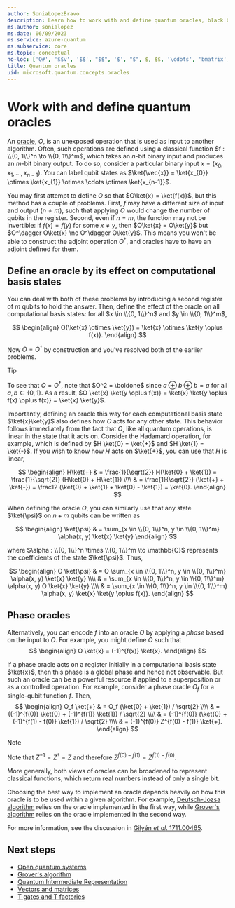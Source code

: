 ```yaml
---
author: SoniaLopezBravo
description: Learn how to work with and define quantum oracles, black box operations that are used as input to another algorithm.
ms.author: sonialopez
ms.date: 06/09/2023
ms.service: azure-quantum
ms.subservice: core
ms.topic: conceptual
no-loc: ['Q#', '$$v', '$$', "$$", '$', "$", $, $$, '\cdots', 'bmatrix', '\ddots', '\equiv', '\sum', '\begin', '\end', '\sqrt', '\otimes', '{', '}', '\text', '\phi', '\kappa', '\psi', '\alpha', '\beta', '\gamma', '\delta', '\omega', '\bra', '\ket', '\boldone', '\\\\', '\\', '=', '\frac', '\text', '\mapsto', '\dagger', '\to', '\begin{cases}', '\end{cases}', '\operatorname', '\braket', '\id', '\expect', '\defeq', '\variance', '\dd', '&', '\begin{align}', '\end{align}', '\Lambda', '\lambda', '\Omega', '\mathrm', '\left', '\right', '\qquad', '\times', '\big', '\langle', '\rangle', '\bigg', '\Big', '|', '\mathbb', '\vec', '\in', '\texttt', '\ne', '<', '>', '\leq', '\geq', '~~', '~', '\begin{bmatrix}', '\end{bmatrix}', '\_']
title: Quantum oracles
uid: microsoft.quantum.concepts.oracles
---
```


# Work with and define quantum oracles

An [oracle](xref:Microsoft.Quantum.Oracles), $O$, is an unexposed operation that is used as input to another algorithm.
Often, such operations are defined using a classical function $f : \\{0, 1\\}^n \to \\{0, 1\\}^m$, which takes an $n$-bit binary input and produces an $m$-bit binary output.
To do so, consider a particular binary input $x = (x_{0}, x_{1}, \dots, x_{n-1})$.
You can label qubit states as $\ket{\vec{x}} = \ket{x_{0}} \otimes \ket{x_{1}} \otimes \cdots \otimes \ket{x_{n-1}}$.

You may first attempt to define $O$ so that $O\ket{x} = \ket{f(x)}$, but this method has a couple of problems.
First, $f$ may have a different size of input and output ($n \ne m$), such that applying $O$ would change the number of qubits in the register.
Second, even if $n = m$, the function may not be invertible:
if $f(x) = f(y)$ for some $x \ne y$, then $O\ket{x} = O\ket{y}$ but $O^\dagger O\ket{x} \ne O^\dagger O\ket{y}$.
This means you won't be able to construct the adjoint operation $O^\dagger$, and oracles have to have an adjoint defined for them.

## Define an oracle by its effect on computational basis states

You can deal with both of these problems by introducing a second register of $m$ qubits to hold the answer. 
Then, define the effect of the oracle on all computational basis states: for all $x \in \\{0, 1\\}^n$ and $y \in \\{0, 1\\}^m$,

$$
\begin{align}
    O(\ket{x} \otimes \ket{y}) = \ket{x} \otimes \ket{y \oplus f(x)}.
\end{align}
$$

Now $O = O^\dagger$ by construction and you've resolved both of the earlier problems.

> [!TIP]
> To see that $O = O^{\dagger}$, note that $O^2 = \boldone$ since $a \oplus b \oplus b = a$ for all $a, b \in \{0, 1\}$.
> As a result, $O \ket{x} \ket{y \oplus f(x)} = \ket{x} \ket{y \oplus f(x) \oplus f(x)} = \ket{x} \ket{y}$.

Importantly, defining an oracle this way for each computational basis state $\ket{x}\ket{y}$ also defines how $O$ acts for any other state.
This behavior follows immediately from the fact that $O$, like all quantum operations, is linear in the state that it acts on.
Consider the Hadamard operation, for example, which is defined by $H \ket{0} = \ket{+}$ and $H \ket{1} = \ket{-}$.
If you wish to know how $H$ acts on $\ket{+}$, you can use that $H$ is linear,

$$
\begin{align}
H\ket{+} & = \frac{1}{\sqrt{2}} H(\ket{0} + \ket{1}) = \frac{1}{\sqrt{2}} (H\ket{0} + H\ket{1}) \\\\
           & = \frac{1}{\sqrt{2}} (\ket{+} + \ket{-}) = \frac12 (\ket{0} + \ket{1} + \ket{0} - \ket{1}) = \ket{0}.
\end{align}
$$

When defining the oracle $O$, you can similarly use that any state $\ket{\psi}$ on $n + m$ qubits can be written as

$$
\begin{align}
\ket{\psi} & = \sum_{x \in \\{0, 1\\}^n, y \in \\{0, 1\\}^m} \alpha(x, y) \ket{x} \ket{y}
\end{align}
$$

where $\alpha : \\{0, 1\\}^n \times \\{0, 1\\}^m \to \mathbb{C}$ represents the coefficients of the state $\ket{\psi}$. Thus,

$$
\begin{align}
O \ket{\psi} & = O \sum_{x \in \\{0, 1\\}^n, y \in \\{0, 1\\}^m} \alpha(x, y) \ket{x} \ket{y} \\\\
             & = \sum_{x \in \\{0, 1\\}^n, y \in \\{0, 1\\}^m} \alpha(x, y) O \ket{x} \ket{y} \\\\
             & = \sum_{x \in \\{0, 1\\}^n, y \in \\{0, 1\\}^m} \alpha(x, y) \ket{x} \ket{y \oplus f(x)}.
\end{align}
$$

## Phase oracles

Alternatively, you can encode $f$ into an oracle $O$ by applying a _phase_ based on the input to $O$.
For example, you might define $O$ such that
$$
\begin{align}
    O \ket{x} = (-1)^{f(x)} \ket{x}.
\end{align}
$$

If a phase oracle acts on a register initially in a computational basis state $\ket{x}$, then this phase is a global phase and hence not observable.
But such an oracle can be a powerful resource if applied to a superposition or as a controlled operation.
For example, consider a phase oracle $O_f$ for a single-qubit function $f$.
Then,
$$
\begin{align}
    O_f \ket{+}
        & = O_f (\ket{0} + \ket{1}) / \sqrt{2} \\\\
        & = ((-1)^{f(0)} \ket{0} + (-1)^{f(1)} \ket{1}) / \sqrt{2} \\\\
        & = (-1)^{f(0)} (\ket{0} + (-1)^{f(1) - f(0)} \ket{1}) / \sqrt{2} \\\\
        & = (-1)^{f(0)} Z^{f(0) - f(1)} \ket{+}.
\end{align}
$$

> [!NOTE]
> Note that $Z^{-1}=Z^{\dagger}=Z$ and therefore $Z^{f(0)-f(1)}=Z^{f(1)-f(0)}.$

More generally, both views of oracles can be broadened to represent classical functions, which return real numbers instead of only a single bit.

Choosing the best way to implement an oracle depends heavily on how this oracle is to be used within a given algorithm.
For example, [Deutsch-Jozsa algorithm](https://en.wikipedia.org/wiki/Deutsch%E2%80%93Jozsa_algorithm) relies on the oracle implemented in the first way, while [Grover's algorithm](https://en.wikipedia.org/wiki/Grover's_algorithm) relies on the oracle implemented in the second way.

For more information, see the discussion in [Gilyén *et al*. 1711.00465](https://arxiv.org/abs/1711.00465).

## Next steps

- [Open quantum systems](xref:microsoft.quantum.concepts.opensystems)
- [Grover's algorithm](xref:microsoft.quantum.concepts.grovers)
- [Quantum Intermediate Representation](xref:microsoft.quantum.concepts.qir)
- [Vectors and matrices](xref:microsoft.quantum.concepts.vectors)
- [T gates and T factories](xref:microsoft.quantum.concepts.tfactories)
